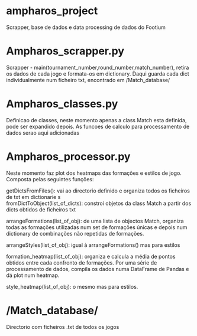 # ampharos_project
Scrapper, base de dados e data processing de dados do Footium

# Ampharos_scrapper.py
Scrapper - main(tournament_number,round_number,match_number), retira os dados de cada jogo e formata-os em dictionary.
Daqui guarda cada dict individualmente num ficheiro txt, encontrado em /Match_database/

# Ampharos_classes.py
Definicao de classes, neste momento apenas a class Match esta definida, pode ser expandido depois. As funcoes de calculo para processamento de dados serao aqui adicionadas

# Ampharos_processor.py
Neste momento faz plot dos heatmaps das formações e estilos de jogo. Composta pelas seguintes funções:

getDictsFromFiles(): vai ao directorio definido e organiza todos os ficheiros de txt em dictionarie
s  
fromDictToObject(list_of_dicts): constroi objetos da class Match a partir dos dicts obtidos de ficheiros txt

arrangeFormations(list_of_obj): de uma lista de objectos Match, organiza todas as formações utilizadas num set de formações únicas e depois num dictionary de combinações não repetidas de formações.  

arrangeStyles(list_of_obj): igual à arrangeFormations() mas para estilos 

formation_heatmap(list_of_obj): organiza e calcula a média de pontos obtidos entre cada confronto de formações. Por uma série de processamento de dados, compila os dados numa DataFrame de Pandas e dá plot num heatmap.  

style_heatmap(list_of_obj): o mesmo mas para estilos.  

# /Match_database/
Directorio com ficheiros .txt de todos os jogos
